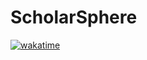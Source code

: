 # ScholarSphere

<a href="https://wakatime.com/badge/user/55b3480f-fbb9-40ba-bd9a-c04c257f4e39/project/64e24da4-786f-4600-ac01-906acdc158e6"><img src="https://wakatime.com/badge/user/55b3480f-fbb9-40ba-bd9a-c04c257f4e39/project/64e24da4-786f-4600-ac01-906acdc158e6.svg" alt="wakatime"></a>
